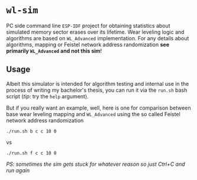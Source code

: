 # `wl-sim`

PC side command line `ESP-IDF` project for obtaining statistics about simulated memory sector erases over its lifetime.
Wear leveling logic and algorithms are based on `WL_Advanced` implementation. For any details about algorithms, mapping or Feistel network address randomization **see primarily `WL_Advanced` and not this sim**!

## Usage

Albeit this simulator is intended for algorithm testing and internal use in the process of writing my bachelor's thesis, you can run it via the `run.sh` bash script (*tip*: try the `help` argument).

But if you really want an example, well, here is one for comparison between base wear leveling mapping and `WL_Advanced` using the so called Feistel network address randomization
```
./run.sh b c c 10 0
```
vs
```
./run.sh f c c 10 0
```
*PS: sometimes the sim gets stuck for whatever reason so just Ctrl+C and run again* 